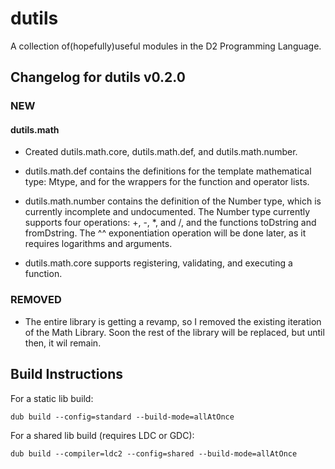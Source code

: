 # dutils
A collection of(hopefully)useful modules in the D2 Programming Language.

## Changelog for dutils v0.2.0

### NEW

#### dutils.math

-  Created dutils.math.core, dutils.math.def, and dutils.math.number.

-  dutils.math.def contains the definitions for the template mathematical type:  Mtype, and for the wrappers for the function and operator lists.

-  dutils.math.number contains the definition of the Number type, which is currently incomplete and undocumented.
   The Number type currently supports four operations: +, -, *, and /, and the functions toDstring and fromDstring.
   The ^^ exponentiation operation will be done later, as it requires logarithms and arguments.

-  dutils.math.core supports registering, validating, and executing a function.

### REMOVED

- The entire library is getting a revamp, so I removed the existing iteration of the Math Library.
  Soon the rest of the library will be replaced, but until then, it wil remain.

## Build Instructions

For a static lib build:

    dub build --config=standard --build-mode=allAtOnce

For a shared lib build (requires LDC or GDC):

    dub build --compiler=ldc2 --config=shared --build-mode=allAtOnce